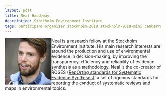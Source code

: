 ```yaml
---
layout: post
title: Neal Haddaway
description: Stockholm Environment Institute
tags: participant organiser stockholm-2018 stockholm-2018-mini canberra-2019 stkm-2018-organiser cbr-2019-organiser
---
```

<img align="left" width="150" height="150" src="/events/2019-04-canberra/people/Haddaway_Neal.jpg" alt="Neal Haddaway"/>Neal is a research fellow at the Stockholm Environment Institute. His main research interests are around the production and use of environmental evidence in decision-making, by improving the transparency, efficiency and reliability of evidence synthesis as a methodology. Neal is the co-creator of ROSES (<a href="http://www.roses-reporting.com" target="_blank" rel="noopener">RepOrting standards for Systematic Evidence Syntheses</a>), a set of rigorous standards for reporting the conduct of systematic reviews and maps in environmental topics.  

<a href="https://sei.academia.edu/NealHaddaway" title="Homepage" target="_blank" rel="noopener">
  <i class="fa fa-home fa-2x" style="color:#4FB3A9"></i>
</a>&nbsp;
<a href="https://twitter.com/nealhaddaway" title="Twitter" target="_blank"
rel="noopener">
  <i class="fa fa-twitter fa-2x" style="color:#4FB3A9"></i>
</a>